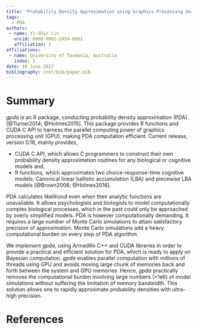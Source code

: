 ```yaml
---
title: 'Probability Density Approximation using Graphics Processing Unit'
tags:
  - PDA
authors:
 - name: Yi-Shin Lin
   orcid: 0000-0002-2454-6601
   affiliation: 1
affiliations:
 - name: University of Tasmania, Australia
   index: 1
date: 30 June 2017
bibliography: inst/bib/paper.bib
---
```


# Summary 

_gpda_ is an R package, conducting probability density approximation (PDA) 
[@Turner2014; @Holmes2015].  This package provides R functions and CUDA C API 
to harness the parallel computing power of graphics processing unit (GPU), 
making PDA computation efficient. Current release, version 0.18, mainly 
provides,

  * CUDA C API, which allows C programmers to construct their own 
  probability density approximation routines for any biological or cognitive 
  models and,
  * R functions, which approximates two choice-response-time cognitive 
  models: Canonical linear ballistic accumulation (LBA) and piecewise LBA 
  models [@Brown2008; @Holmes2016].  

PDA calculates likelihood even when their analytic functions are 
unavailable.  It allows psychologists and biologists to model computationally 
complex biological processes, which in the
past could only be approached by overly simplified models. PDA is however 
computationally demanding.  It requires a large number of Monte Carlo 
simulations to attain satisfactory precision of approximation. Monte Carlo 
simulations add a heavy computational burden on every step of PDA algorithm. 

We implement _gpda_, using Armadillo C++ and CUDA libraries in order to provide
a practical and efficient solution for PDA, which is ready to apply on 
Bayesian computation. _gpda_ enables parallel computation with millions of
threads using GPU and avoids moving large chunk of 
memories back and forth between the system and GPU memories. Hence, _gpda_ 
practically removes the computational burden involving large numbers (>1e6) of 
model simulations without suffering the limitation of memory bandwidth. This 
solution allows one to rapidly approximate probability densities with ultra-high 
precision. 

# References
